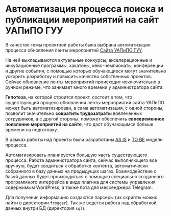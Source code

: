 # Автоматизация процесса поиска и публикации мероприятий на сайт УАПиПО ГУУ

В качестве темы проектной работы была выбрана автоматизация процесса обновления ленты мероприятий [Сайта УАПиПО ГУУ](http://pmo.guu.ru/all-events/).

На ней выкладываются актуальные конкурсы, акселерационные и инкубационные программы, хакатоны, кейс-чемпионаты, конференции и другие события, с помощью которых обучающиеся могут значительно ускорить разработку и повысить качество собственных проектов. Сейчас обновление ленты мероприятий происходит исключительно в ручном режиме, что занимает много времени у администратора сайта.

**Гипотеза**, на которой строится проект, состоит в том, что существующий процесс обновления ленты мероприятий сайта УАПиПО может быть автоматизирован, а сама автоматизация, с одной стороны, позволит значительно **сократить трудозатраты** вовлеченных сотрудников, а с другой стороны, поможет обеспечить **своевременное появление мероприятий на сайте**, что даст обучающимся больше времени на подготовку.

В рамках работы над проекты были разработаны [AS IS](https://drive.google.com/file/d/1NnZAt0cczjUkmpYIpka7kPa2cvbftCo9/view?usp=sharing) и [TO BE](https://drive.google.com/file/d/1K1ChAl1Flo6hVMBam-A16nuf1nykOOqB/view?usp=sharing) модели процесса.

Автоматизировать планируется большую часть существующего процесса. Работа администратора сайта, сейчас выполняющего все вручную, будет сводиться к обработке контента, автоматически собранного в базу данных на предыдущих шагах. Взаимодействие с базой данных будет производиться с помощью специально созданного программного интерфейса в виде плагина для системы управления содержимым WordPress, а также бота для мессенджера Telegram.

Для получения информацию создаются парсеры (их скрипты можно найти в директории `frogger`). Так же ведется работа над обработкой данных внутри БД (директория `sql`).
